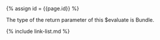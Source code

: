
{% assign id = {{page.id}} %}

<div class="note-to-balloters" markdown="1">
The type of the return parameter of this $evaluate is Bundle. 
</div>

{% include link-list.md %}
